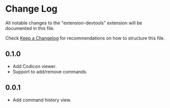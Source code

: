 # Change Log

All notable changes to the "extension-devtools" extension will be documented in this file.

Check [Keep a Changelog](http://keepachangelog.com/) for recommendations on how to structure this file.

## 0.1.0
- Add Codicon viewer.
- Support to add/remove commands.

## 0.0.1
- Add command history view.